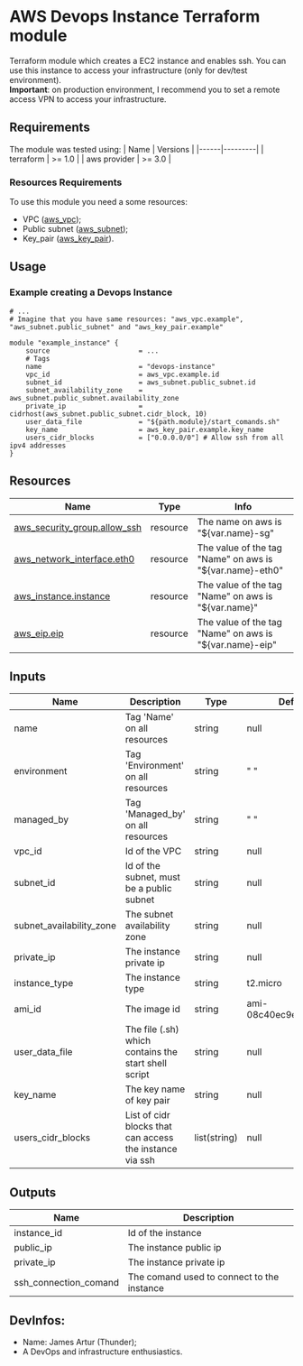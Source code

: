 # AWS Devops Instance Terraform module

Terraform module which creates a EC2 instance and enables ssh. You can use this instance to access your infrastructure (only for dev/test environment). <br>
**Important**: on production environment, I recommend you to set a remote access VPN to access your infrastructure.


## Requirements
The module was tested using:
| Name | Versions |
|------|---------|
| terraform | >= 1.0 |
| aws provider | >= 3.0 |

### Resources Requirements
To use this module you need a some resources:
- VPC ([aws_vpc](https://registry.terraform.io/providers/hashicorp/aws/2.35.0/docs/resources/vpc));
- Public subnet ([aws_subnet](https://registry.terraform.io/providers/hashicorp/aws/latest/docs/resources/subnet));
- Key_pair ([aws_key_pair](https://registry.terraform.io/providers/hashicorp/aws/3.3.0/docs/resources/key_pair)).

## Usage

### Example creating a Devops Instance
```hcl
# ...
# Imagine that you have same resources: "aws_vpc.example", "aws_subnet.public_subnet" and "aws_key_pair.example"

module "example_instance" {
    source                      = ...
    # Tags  
    name                        = "devops-instance"
    vpc_id                      = aws_vpc.example.id
    subnet_id                   = aws_subnet.public_subnet.id
    subnet_availability_zone    = aws_subnet.public_subnet.availability_zone
    private_ip                  = cidrhost(aws_subnet.public_subnet.cidr_block, 10)
    user_data_file              = "${path.module}/start_comands.sh"
    key_name                    = aws_key_pair.example.key_name
    users_cidr_blocks           = ["0.0.0.0/0"] # Allow ssh from all ipv4 addresses
}
```

## Resources

| Name | Type | Info |
|------|------|------|
| [aws_security_group.allow_ssh](https://registry.terraform.io/providers/hashicorp/aws/latest/docs/resources/security_group) | resource | The name on aws is "${var.name}-sg" |
| [aws_network_interface.eth0](https://registry.terraform.io/providers/hashicorp/aws/3.63.0/docs/resources/network_interface) | resource | The value of the tag "Name" on aws is "${var.name}-eth0" |
| [aws_instance.instance](https://registry.terraform.io/providers/hashicorp/aws/latest/docs/resources/instance) | resource | The value of the tag "Name" on aws is "${var.name}" |
| [aws_eip.eip](https://registry.terraform.io/providers/hashicorp/aws/latest/docs/resources/eip) | resource | The value of the tag "Name" on aws is "${var.name}-eip" |

## Inputs

| Name | Description | Type | Default | Required |
|------|-------------|------|---------|:--------:|
| name | Tag 'Name' on all resources | string | null | yes |
| environment | Tag 'Environment' on all resources | string | " " | no |
| managed_by | Tag 'Managed_by' on all resources | string | " " | no |
| vpc_id | Id of the VPC | string | null | yes |
| subnet_id | Id of the subnet, must be a public subnet | string | null | yes |
| subnet_availability_zone | The subnet availability zone | string | null | yes |
| private_ip | The instance private ip | string | null | yes |
| instance_type | The instance type | string | t2.micro | no |
| ami_id | The image id | string | ami-08c40ec9ead489470 | no |
| user_data_file | The file (.sh) which contains the start shell script | string | null | yes |
| key_name | The key name of key pair | string | null | yes |
| users_cidr_blocks | List of cidr blocks that can access the instance via ssh | list(string) | null | yes |



## Outputs

| Name | Description |
|------|-------------|
| instance_id | Id of the instance |
| public_ip | The instance public ip |
| private_ip | The instance private ip |
| ssh_connection_comand | The comand used to connect to the instance |


## DevInfos:
- Name: James Artur (Thunder);
- A DevOps and infrastructure enthusiastics.